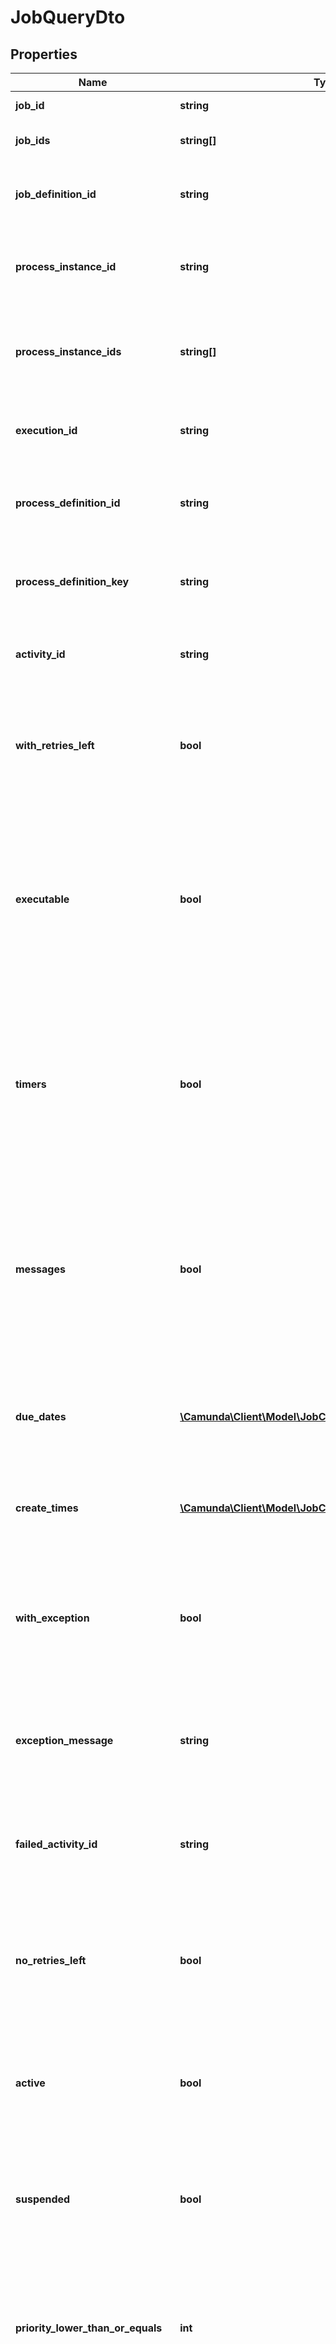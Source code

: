 # JobQueryDto

## Properties
Name | Type | Description | Notes
------------ | ------------- | ------------- | -------------
**job_id** | **string** | Filter by job id. | [optional] 
**job_ids** | **string[]** | Filter by a  list of job ids. | [optional] 
**job_definition_id** | **string** | Only select jobs which exist for the given job definition. | [optional] 
**process_instance_id** | **string** | Only select jobs which exist for the given process instance. | [optional] 
**process_instance_ids** | **string[]** | Only select jobs which exist for the given  list of process instance ids. | [optional] 
**execution_id** | **string** | Only select jobs which exist for the given execution. | [optional] 
**process_definition_id** | **string** | Filter by the id of the process definition the jobs run on. | [optional] 
**process_definition_key** | **string** | Filter by the key of the process definition the jobs run on. | [optional] 
**activity_id** | **string** | Only select jobs which exist for an activity with the given id. | [optional] 
**with_retries_left** | **bool** | Only select jobs which have retries left. Value may only be &#x60;true&#x60;, as &#x60;false&#x60; is the default behavior. | [optional] 
**executable** | **bool** | Only select jobs which are executable, i.e., retries &gt; 0 and due date is &#x60;null&#x60; or due date is in the past. Value may only be &#x60;true&#x60;, as &#x60;false&#x60; is the default behavior. | [optional] 
**timers** | **bool** | Only select jobs that are timers. Cannot be used together with &#x60;messages&#x60;. Value may only be &#x60;true&#x60;, as &#x60;false&#x60; is the default behavior. | [optional] 
**messages** | **bool** | Only select jobs that are messages. Cannot be used together with &#x60;timers&#x60;. Value may only be &#x60;true&#x60;, as &#x60;false&#x60; is the default behavior. | [optional] 
**due_dates** | [**\Camunda\Client\Model\JobConditionQueryParameterDto[]**](JobConditionQueryParameterDto.md) | Only select jobs where the due date is lower or higher than the given date. | [optional] 
**create_times** | [**\Camunda\Client\Model\JobConditionQueryParameterDto[]**](JobConditionQueryParameterDto.md) | Only select jobs created before or after the given date. | [optional] 
**with_exception** | **bool** | Only select jobs that failed due to an exception. Value may only be &#x60;true&#x60;, as &#x60;false&#x60; is the default behavior. | [optional] 
**exception_message** | **string** | Only select jobs that failed due to an exception with the given message. | [optional] 
**failed_activity_id** | **string** | Only select jobs that failed due to an exception at an activity with the given id. | [optional] 
**no_retries_left** | **bool** | Only select jobs which have no retries left. Value may only be &#x60;true&#x60;, as &#x60;false&#x60; is the default behavior. | [optional] 
**active** | **bool** | Only include active jobs. Value may only be &#x60;true&#x60;, as &#x60;false&#x60; is the default behavior. | [optional] 
**suspended** | **bool** | Only include suspended jobs. Value may only be &#x60;true&#x60;, as &#x60;false&#x60; is the default behavior. | [optional] 
**priority_lower_than_or_equals** | **int** | Only include jobs with a priority lower than or equal to the given value. Value must be a valid &#x60;long&#x60; value. | [optional] 
**priority_higher_than_or_equals** | **int** | Only include jobs with a priority higher than or equal to the given value. Value must be a valid &#x60;long&#x60; value. | [optional] 
**tenant_id_in** | **string[]** | Only include jobs which belong to one of the passed  tenant ids. | [optional] 
**without_tenant_id** | **bool** | Only include jobs which belong to no tenant. Value may only be &#x60;true&#x60;, as &#x60;false&#x60; is the default behavior. | [optional] 
**include_jobs_without_tenant_id** | **bool** | Include jobs which belong to no tenant. Can be used in combination with &#x60;tenantIdIn&#x60;. Value may only be &#x60;true&#x60;, as &#x60;false&#x60; is the default behavior. | [optional] 
**sorting** | [**\Camunda\Client\Model\JobQueryDtoSorting[]**](JobQueryDtoSorting.md) | An array of criteria to sort the result by. Each element of the array is                        an object that specifies one ordering. The position in the array                        identifies the rank of an ordering, i.e., whether it is primary, secondary,                        etc. Does not have an effect for the &#x60;count&#x60; endpoint. | [optional] 

[[Back to Model list]](../../README.md#documentation-for-models) [[Back to API list]](../../README.md#documentation-for-api-endpoints) [[Back to README]](../../README.md)

